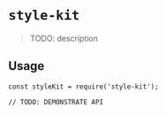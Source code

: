 # `style-kit`

> TODO: description

## Usage

```
const styleKit = require('style-kit');

// TODO: DEMONSTRATE API
```
